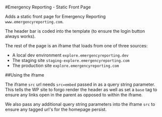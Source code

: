 #Emergency Reporting - Static Front Page

Adds a static front page for Emergency Reporting `www.emergencyreporting.com`.

The header bar is coded into the template (to ensure the login button always works).

The rest of the page is an iframe that loads from one of three sources:

* A local dev environment `explore.emergencyreporting.dev`
* The staging site `staging-explore.emergencyreporting.com`
* The production site `explore.emergencyreporting.com`

##Using the iframe

The iframe `src` url needs `src=embed` passed in as a query string parameter. This tells the WP site to forgo render the header as well as set a `base` tag to ensure any links open in the parent as opposed to within the iframe.

We also pass any additional query string parameters into the iframe `src` to ensure any tagged url's for the homepage persist.
